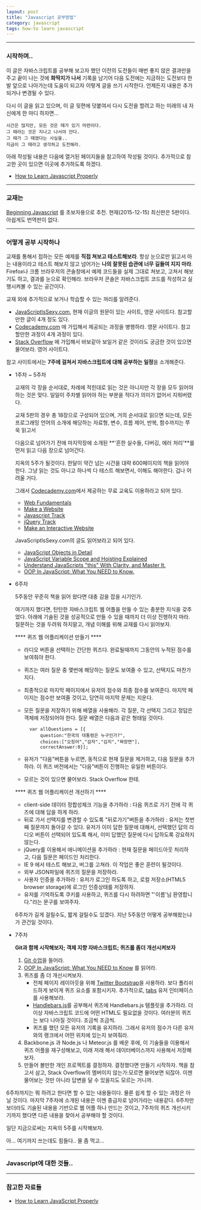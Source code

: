 ```yaml
---
layout: post
title: "Javascript 공부방법"
category: javascript
tags: how-to learn javascript
---
```


---

### 시작하며.. 

이 글은 자바스크립트를 공부해 보고자 했던 이전의 도전들이
매번 좋지 않은 결과만을 주고 끝이 나는 것에 **화딱지가 나서**
기록을 남기어 다음 도전에는 지금하는 도전보다 한 발 앞으로 나아가는데 도움이 되고자
이렇게 글을 쓰기 시작한다. 언제든지 내용은 추가되거나 변경될 수 있다.

다시 이 글을 읽고 있으며, 이 글 뒷편에 덧붙여서 다시 도전을 할려고 하는 미래의 내 자신에게 한 마디 하자면...

	시간은 많지만, 모든 것은 때가 있기 마련이다.
	그 때라는 것은 지나고 나서야 안다.
	그 때가 그 때였다는 사실을..
	지금이 그 때라고 생각하고 도전해라.

아래 작성될 내용은 다음에 열거된 페이지들을 참고하여 작성될 것이다.
추가적으로 참고한 곳이 있으면 이곳에 추가하도록 하겠다.

- [How to Learn Javascript Properly][How-to-Learn-JavaScript-Properly]

---

### 교재는

[Beginning Javascript][amazon beginning javascript link] 를 초보자용으로 추천.
현재(2015-12-15) 최신판은 5판이다. 아쉽게도 번역판이 없다. 

---

### 어떻게 공부 시작하나

교재를 통해서 접하는 모든 예제를 **직접 쳐보고 테스트해보라**.
항상 눈으로만 읽고서 아는 내용이라고 테스트 해보지 않고 넘어가는 
**나의 잘못된 습관에 너무 길들여 지지 마라**.
Firefox나 크롬 브라우저의 콘솔창에서 예제 코드들을 실제 그대로 쳐보고, 
고쳐서 해보기도 하고, 결과를 눈으로 확인해라.
브라우저 콘솔은 자바스크립트 코드를 작성하고 실행시켜볼 수 있는 공간이다.

교재 외에 추가적으로 보거나 학습할 수 있는 꺼리를 알려준다.

- [JavaScriptIsSexy.com][javascriptissexy], 현재 이글의 원문이 있는 사이트, 영문 사이트다.
참고할 만한 글이 4개 정도 있다.
- [Codecademy.com][codecademy] 에 가입해서 제공되는 과정을 병행하라. 영문 사이트다. 
참고할만한 과정이 4개 과정이 있다.
- [Stack Overflow](http://stackoverflow.com/) 에 가입해서 바보같아 보일거 같은 것이라도 궁금한 것이 있으면 물어보라. 영어 사이트다.

참고 사이트에서는 **7주에 걸쳐서 자바스크립트에 대해 공부하는 일정**을 소개해준다.

- 1주차 ~ 5주차

	교재의 각 장을 순서대로, 차례에 적힌대로 읽는 것은 아니지만
	각 장을 모두 읽어야 하는 것은 맞다.
	일일이 주차별 읽어야 하는 부분을 적다가 의미가 없어서 지워버렸다.

	교재 5판의 경우 총 18장으로 구성되어 있으며, 거의 순서대로 읽으면 되는데,
	모든 프로그래밍 언어의 소개에 해당하는 
	자료형, 변수, 흐름 제어, 반복, 함수까지는 쭈욱 읽고서

	다음으로 넘어가기 전에
	마지막장에 소개된 **'흔한 실수들, 디버깅, 에러 처리'**를 먼저 읽고 다음 장으로 넘어간다.

	지옥의 5주가 될것이다. 한달이 약간 넘는 시간을 대략 600페이지의 책을 읽어야 한다.
	그냥 읽는 것도 아니고 하나씩 다 테스트 해보면서, 이해도 해야한다.
	겁나 어려울 거다.

	그래서 [Codecademy.com][codecademy]에서 제공하는 무료 교육도 이용하라고 되어 있다.

	- [Web Fundamentals][web-fundamentals]
	- [Make a Website][make-a-website]
	- [Javascript Track][javascript-track]
	- [jQuery Track][jquery-track]
	- [Make an Interactive Website][make-an-interactive-website]
	
	JavaScriptIsSexy.com의 글도 읽어보라고 되어 있다.

	- [JavaScript Objects in Detail][javascript-objects-in-detail]
	- [JavaScript Variable Scope and Hoisting Explained][javascript-variable-scope-and-hoisting-explained]
	- [Understand JavaScripts "this" With Clarity, and Master It.][understand-javascripts-this-with-clarity-and-master-it]
	- [OOP In JavaScript: What You NEED to Know.][oop-in-javascript-what-you-need-to-know]

- 6주차

	5주동안 꾸준히 책을 읽어 왔다면 대충 감을 잡을 시기인가.

	여기까지 했다면, 탄탄한 자바스크립트 웹 어플을 만들 수 있는 충분한 지식을 갖추었다.
	아래에 기술된 것을 성공적으로 만들 수 있을 때까지 더 이상 진행하지 마라.
	질문하는 것을 두려워 하지말고, 개념 이해를 위해 교재를 다시 읽어보자.

	**** 퀴즈 웹 어플리케이션 만들기 ****

	- 라디오 버튼을 선택하는 간단한 퀴즈다. 완료될때까지 그동안의 누적된 점수를 보여줘야 한다.
	- 퀴즈는 여러 질문 중 몇번에 해당하는 질문도 보여줄 수 있고, 선택지도 마찬가지다.
	- 최종적으로 마지막 페이지에서 유저의 점수와 최종 점수를 보여준다. 마지막 페이지는 점수만 보여줄 것이고, 당연히 마지막 문제는 지운다.
	- 모든 질문을 저장하기 위해 배열을 사용해라. 각 질문, 각 선택지 그리고 정답은 객체에 저장되어야 한다. 질문 배열은 다음과 같은 형태일 것이다.

			var allQuestions = [{
				question:"한국의 대통령은 누구인가?",
				choices:["오징어","감자","김치","짜장면"],
				correctAnswer:0}];
	- 유저가 "다음"버튼을 누르면, 동적으로 현재 질문을 제거하고, 다음 질문을 추가하라. 이 퀴즈 버전에서는 "다음"버튼이 진행하는 유일한 버튼이다.
	- 모르는 것이 있으면 물어보라. Stack Overflow 한테.

	**** 퀴즈 웹 어플리케이션 개선하기 ****

	- client-side 데이터 정합성체크 기능을 추가하라 :
	다음 퀴즈로 가기 전에 각 퀴즈에 대해 답을 하게 하라.
	- 뒤로 가서 선택지를 변경할 수 있도록 "뒤로가기"버튼을 추가하라 :
	유저는 첫번째 질문까지 돌아갈 수 있다. 유저가 이미 답한 질문에 대해서,
	선택했던 답의 라디오 버튼이 선택되어 있도록 해서,
	이미 답했던 질문에 다시 답하도록 강요하지 않는다.
	- jQuery를 이용해서 애니메이션을 추가하라 :
	현재 질문을 페이드아웃 처리하고, 다음 질문은 페이드인 처리한다.
	- IE 9 에서 테스트 해보고, 버그를 고쳐라. 이 작업은 좋은 훈련이 될것이다.
	- 외부 JSON파일에 퀴즈의 질문을 저장하라.
	- 사용자 인증을 추가하라 : 
	유저가 로그인 하도록 하고, 로컬 저장소(HTML5 browser storage)에 로그인 인증상태를 저장하자.
	- 유저를 기억하도록 쿠키를 사용하고, 퀴즈를 다시 하려하면
	"'이름'님 환영합니다."라는 문구를 보여주자.

	6주차가 길게 걸릴수도, 짧게 걸릴수도 있겠다. 지난 5주동안 어떻게 공부해왔는냐가 관건일 것이다.

- 7주차

	**Git과 함께 시작해보자; 객체 지향 자바스크립트; 퀴즈를 좀더 개선시켜보자**

	1. [Git 수업](https://www.codeschool.com/courses/try-git)을 들어라.
	1. [OOP In JavaScript: What You NEED to Know][oop-in-javascript-what-you-need-to-know]
	를 읽어라.
	1. 퀴즈를 좀 더 개선시켜보자.
		- 전체 페이지 레이아웃을 위해 [Twitter Bootstrap][twitter-bootstrap]을 사용하라.
		보다 폴리쉬드하게 보이게 퀴즈 요소를 포함시키자.
		추가적으로, [tabs][bootstrap-tabs] 유저 인터페이스를 사용해보라.
		- [Handlebars.js][tutorial-handlebars.js]를 공부해서 퀴즈에 Handlebars.js 템플릿을 추가하라.
		더 이상 자바스크립트 코드에 어떤 HTML도 필요없을 것이다.
		여러분의 퀴즈는 보다 나아질 것이다. 조금씩 조금씩.
		- 퀴즈를 했던 모든 유저의 기록을 유지하라.
		그래서 유저의 점수가 다른 유저와의 랭크에서 어떤 위치에 있는지 보여줘라.
	1. Backbone.js 과 Node.js 나 Meteor.js 를 배운 후에, 이 기술들을 이용해서 
	퀴즈 어플을 재구성해보고, 이래 저래 해서 데이터베이스까지 사용해서 저장해보자.
	1. 만들어 볼만한 개인 프로젝트를 결정하자. 결정했다면 만들기 시작하자.
	책을 참고서 삼고, Stack Overflow의 멤버이지 않는가:모르면 물어보면 되잖아.
	이젠 물어보는 것만 아니라 답변을 달 수 있을지도 모르는 거니까.

6주차까지는 뭐 하려고 한다면 할 수 있는 내용들이다. 물론 쉽게 할 수 있는 과정은 아닐 것이다.
마지막 7주차에 소개된 내용은 이젠 중급자로 넘어가라는 내용같다. 
6주차만 보더라도 기술된 내용을 기반으로 웹 어플 하나 만드는 것이고, 
7주차의 퀴즈 개선시키기까지 했다면 다른 내용을 찾아서 공부해야 할 것이다.

일단 지금으로써는 지옥의 5주를 시작해보자.

아... 여기까지 쓰는데도 힘들다.. 물 좀 먹고...

---

### Javascript에 대한 것들..

---

### 참고한 자료들

- [How to Learn JavaScript Properly][How-to-Learn-JavaScript-Properly]


[How-to-Learn-JavaScript-Properly]: http://javascriptissexy.com/how-to-learn-javascript-properly/
[amazon beginning javascript link]: http://www.amazon.com/Beginning-JavaScript-Jeremy-McPeak/dp/1118903331/ref=sr_1_1?s=books&ie=UTF8&qid=1450174227&sr=1-1&keywords=beginning+javascript
[Codecademy]: http://www.codecademy.com/
[twitter-bootstrap]: http://twitter.github.com/bootstrap/
[bootstrap-tabs]: http://twitter.github.com/bootstrap/javascript.html#tabs
[tutorial-handlebars.js]: http://javascriptissexy.com/handlebars-js-tutorial-learn-everything-about-handlebars-js-javascript-templating/
[javascriptissexy]: http://javascriptissexy.com/
[web-fundamentals]: http://www.codecademy.com/tracks/web
[make-a-website]: http://www.codecademy.com/skills/make-a-website
[javascript-track]: http://www.codecademy.com/tracks/javascript
[javascript-objects-in-detail]: http://javascriptissexy.com/javascript-objects-in-detail/
[jquery-track]: http://www.codecademy.com/tracks/jquery
[make-an-interactive-website]: http://www.codecademy.com/skills/make-an-interactive-website
[javascript-variable-scope-and-hoisting-explained]: http://javascriptissexy.com/javascript-variable-scope-and-hoisting-explained/
[understand-javascripts-this-with-clarity-and-master-it]: http://javascriptissexy.com/understand-javascripts-this-with-clarity-and-master-it/
[oop-in-javascript-what-you-need-to-know]: http://javascriptissexy.com/oop-in-javascript-what-you-need-to-know/

